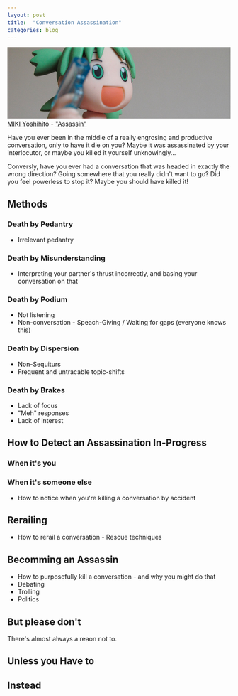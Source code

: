 ```yaml
---
layout: post
title:  "Conversation Assassination"
categories: blog
---
```


<p class="attribution">
	<img src="/images/conversation-assassination/assassin.png" class="image fit" />
	<a href="https://www.flickr.com/photos/mujitra/">MIKI Yoshihito</a> -
	<a href="https://www.flickr.com/photos/mujitra/4846438384/in/photolist-8ogghu-6eME87-94dF4N-b7Dk5Z-AEQGX-cnw3Sj-aN4V6k-dGZb7S-aN4UVX-aN4Vmc-2HnUue-bGdHgV-2Hoa9x-cAS9Su-eeVxGP-2Hsn7b-cASaQ1-b2vs3B-aPHTTM-pTYbf1-cASbyA-cAS8Zs-aPHUoX-aPHUsa-aPHUjF-6Wv3Su-rvyhes-aPHUqP-puyfK5-aUqMz-aPHUi6-97pnbV-aPHTVr-aPHUfk-aPHUna-aPHUfZ-aPHUue-ci5quJ-aN4VeR-aPHUtv-fpaB4k-FZmUW-aPHUoi-dgmLjt-aPHUuM-5vVWuy-aPHU2r-aPHTXK-aPHUaH-a9ZeXc">"Assassin"</a>
</p>

<!-- Scenarios -->

Have you ever been in the middle of a really engrosing and productive conversation,
only to have it die on you? Maybe it was assassinated by your interlocutor, or maybe
you killed it yourself unknowingly...

Conversly, have you ever had a conversation that was headed in exactly the wrong
direction? Going somewhere that you really didn't want to go? Did you feel
powerless to stop it? Maybe you should have killed it!

<!--more-->

## Methods

### Death by Pedantry

* Irrelevant pedantry

### Death by Misunderstanding

* Interpreting your partner's thrust incorrectly, and basing your
  conversation on that

### Death by Podium

* Not listening
* Non-conversation - Speach-Giving / Waiting for gaps (everyone knows this)

### Death by Dispersion

* Non-Sequiturs
* Frequent and untracable topic-shifts

### Death by Brakes

* Lack of focus
* "Meh" responses
* Lack of interest


## How to Detect an Assassination In-Progress

### When it's you

### When it's someone else

* How to notice when you're killing a conversation by accident

## Rerailing

* How to rerail a conversation - Rescue techniques

## Becomming an Assassin

* How to purposefully kill a conversation - and why you might do that
* Debating
* Trolling
* Politics

## But please don't

There's almost always a reaon not to.

## Unless you Have to

## Instead
